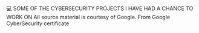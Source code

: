 💻 SOME OF THE CYBERSECURITY PROJECTS I HAVE HAD A CHANCE TO WORK ON
All source material is courtesy of Google. From Google CyberSecurity certificate
